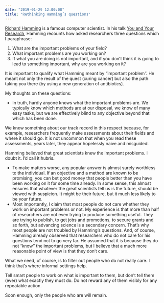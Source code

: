 ```yaml
---
date: "2019-01-29 12:00:00"
title: "Rethinking Hamming´s questions"
---
```




[Richard Hamming](https://en.wikipedia.org/wiki/Richard_Hamming) is a famous computer scientist. In his talk [You and Your Research](http://www.cs.virginia.edu/~robins/YouAndYourResearch.html), Hamming recounts how asked researchers three questions which I paraphrase:

1. What are the important problems of your field?
1. What important problems are you working on?
1. If what you are doing is not important, and if you don&rsquo;t think it is going to lead to something important, why are you working on it?


It is important to qualify what Hamming meant by &ldquo;important problem&rdquo;. He meant not only the result of the quest (curing cancer) but also the path taking you there (by using a new generation of antibiotics).

My thoughts on these questions:

- In truth, hardly anyone knows what the important problems are. We typically know which methods are at our disposal, we know of many easy tasks, but we are effectively blind to any objective beyond that which has been done.

We know something about our track record in this respect because, for example, researchers frequently make assessments about their fields and where it should go. It is not uncommon that when you read these assessments, years later, they appear hopelessly naive and misguided.

Hamming believed that great scientists knew the important problems. I doubt it. I&rsquo;d call it hubris.
- To make matters worse, any popular answer is almost surely worthless to the individual. If an objective and a method are known to be promising, you can bet good money that people better than you have been working on it for some time already. In some sense, this almost ensures that whatever the great scientists tell us is the future, should be viewed with suspicion. It might be their future, but it much less likely to be your future.
- Most importantly, I claim that most people do not care whether they work on important problems or not. My experience is that more than half of researchers are not even trying to produce something useful. They are trying to publish, to get jobs and promotions, to secure grants and so forth, but advancing science is a secondary concern. That&rsquo;s why most people are not troubled by Hamming&rsquo;s questions. And, of course, Hamming already observed that researchers who do not care for his questions tend not to go very far. He assumed that it is because they do not &ldquo;know&rdquo; the important problems, but I believe that a much more reasonable point of view is that they don&rsquo;t care.


What we need, of course, is to filter out people who do not really care. I think that&rsquo;s where informal settings help.

Tell smart people to work on what is important to them, but don&rsquo;t tell them (ever) what exactly they must do. Do not reward any of them visibly for any repeatable action.

Soon enough, only the people who are will remain.

